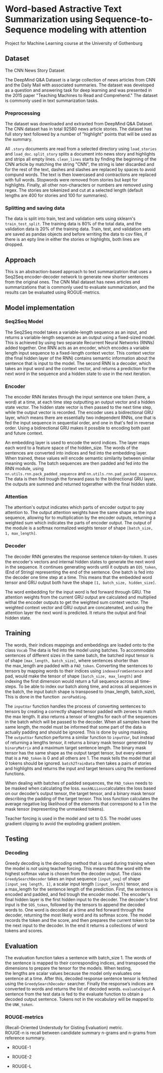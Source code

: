 # Word-based Astractive Text Summarization using Sequence-to-Sequence modeling with attention

Project for Machine Learning course at the University of Gothenburg

## Dataset

The CNN News Story Dataset

The DeepMind Q&A Dataset is a large collection of news articles from CNN and the Daily Mail with associated summaries. The dataset was developed as a question and answering task for deep learning and was presented in the 2015 paper "Teaching Machines to Read and Comprehend." The dataset is commonly used in text summarization tasks.

### Preprocessing

The dataset was downloaded and extraxted from DeepMind Q&A Dataset. The CNN dataset has in total 92580 news article stories. The dataset has full story text followed by a number of "highlight" points that will be used as the summary.

All ``.story`` documents are read from a selected directory using `load_stories` and `load_doc`. `split_story` splits a document into news story and highlights and strips all empty lines. `clean_lines` starts by finding the beginning of the CNN article by matching the string "CNN", the string is later discarded and for the rest of the text, dashes and slashes are replaced by spaces to avoid compund words. The text is then lowercased and contractions are replaced with full words. Stopwords were removed from stories but kept for highlights. Finally, all other non-characters or numbers are removed using regex. The stories are tokenized and cut at a selected length (default lengths are 400 for stories and 100 for summaries).

### Splitting and saving data

The data is split into train, test and validation sets using sklearn's ``train_test_split``. The training data is 80% of the total data, and the validation data is 20% of the training data. Train, test, and validation sets are saved as pandas objects and before wrriting the data to csv files, if there is an epty line in either the stories or highlights, both lines are dropped.

## Approach

This is an abstraction-based approach to text summarizatrion that uses a Seq2Seq encoder-decoder network to generate new shorter sentences from the original ones. The CNN Mail dataset has news articles and summarizations that is commonly used to evaluate summarization, and the results can be evaluated using ROGUE-metrics.

## Model implementation

### Seq2Seq Model

The Seq2Seq model takes a variable-length sequence as an input, and returns a variable-length sequence as an output using a fixed-sized model. This is achieved by using two separate Recurrent Neural Networks (RNNs) added together. One RNN acts as an encoder, which encodes a variable length input sequence to a fixed-length context vector. This context vector (the final hidden layer of the RNN)  contains semantic information about the sentence that is input to the model. The second RNN is a decoder, which takes an input word and the context vector, and returns a prediction for the next word in the sequence and a hidden state to use in the next iteration.

### Encoder

The encoder RNN iterates through the input sentence one token (here, a word) at a time, at each time step outputting an output vector and a hidden state vector. The hidden state vector is then passed to the next time step, while the output vector is recorded. The encoder uses a bidirectional GRU layer, which means there are essentially two independent RNNs, one that is fed the input sequence in sequential order, and one in that's fed in reverse order. Using a bidirectional GRU makes it possible to encoding both past and future context.

An embedding layer is used to encode the word indices. The layer maps each word to a feature space of the hidden_size. The words of the sentences are converted into indices and fed into the embedding layer. When trained, these values will encode semantic similarity between similar meaning words. The batch sequences are then padded and fed into the RNN module, using `nn.utils.rnn.pack_padded_sequence` and `nn.utils.rnn.pad_packed_sequence`. The data is then fed trough the forward pass to the bidirectional GRU layer, the outputs are summed and returned togerather with the final hidden state.

### Attention

The attention's output indicates which parts of encoder output to pay attention to.  The output attention weights have the same shape as the input sequence, allowing for to multiplication by the encoder outputs, returning a weighted sum which indicates the parts of encoder output. The output of the module is a softmax normalized weights tensor of shape ``[batch_size, 1, max_length]``.

### Decoder

The decoder RNN generates the response sentence token-by-token. It uses the encoder's vectors and internal hidden states to generate the next word in the sequence. It continues generating words until it outputs an `EOS_token`, (End of String) representing the end of the sentence. One batch is fed into the decoder one time step at a time. This means that the embedded word tensor and GRU output both have the shape ``[1, batch_size, hidden_size]``.

The word embedding for the input word is fed forward through GRU. The attention weights from the current GRU output are calculated and multiplied withal the encoder outputs to get the weighted sum context vector. The weighted context vector and GRU output are concatenated, and using the attention layer the next word is predicted. It retuns the output and final hidden state.

## Training

The words, their indices mappings and embeddings are loaded onto to the class `Vocab`
The data is fed into the model using batches. To accommodate sentences of different sizes in the same batch, the batched input tensor is of shape ``[max_length, batch_size]``, where sentences shorter than the max_length are padded with a `PAD_token`. Converting  the sentences to tensors by mapping words to their indices using `indexesFromSentence` and pad, would make the tensor of shape ``[batch_size, max_length]`` and indexing the first dimension would return a full sequence across all time-steps. To be able to index our batch along time, and across all sequences in the batch, the input batch shape is transposed to (max_length, batch_size), This is done in the function  `zeroPadding`.

The `inputVar` function handles the process of converting sentences to tensors by creating a correctly shaped tensor padded with zeroes to match the max length. It also returns a tensor of lengths for each of the sequences in the batch which will be passed to the decoder. When all samples have the same length, the model must be informed that some part of the data is actually padding and should be ignored. This is done by using masking. The `outputVar` function performs a similar function to `inputVar`, but instead of returning a lengths tensor, it returns a binary mask tensor generated by `binaryMatrix` and a maximum target sentence length. The binary mask tensor has the same shape as the output target tensor, but every element that is a `PAD_token` is 0 and all others are 1. The mask tells the model that all 0 tokens should be ignored. `batch2TrainData` then takes a pairs of stories and highlights and returns the input and target tensors using the mentioned functions.

When dealing with batches of padded sequences, the `PAD_token` needs to be masked when calculating the loss. `maskNLLLoss`calculates the loss based on our decoder’s output tensor, the target tensor, and a binary mask tensor describing the padding of the target tensor. This loss function calculates the average negative log likelihood of the elements that correspond to a 1 in the mask tensor (representing the unmasked tokens).

Teacher forcing is used in the model and set to 0.5. The model uses gradient clipping to avoid the exploding gradient problem.

## Testing

### Decoding

Greedy decoding is the decoding method that is used during training when the model is *not* using teacher forcing. This means that the word eith the highest softmax value is chosen from the decoder output. The class `GreedySearchDecoder` takes an input sequence ``[input_seq]`` of shape ``[input_seq length, 1]``, a scalar input length ``[input_length]`` tensor, and a max_length for the sentence length of the prediction. First, the sentence is encoded and padded, and fed trough the encoder model. The encoder's final hidden layer is the first hidden input to the decoder. The decoder's first input is the `SOS_token`, followed by the tensors to append the decoded words to. One word is decoded at a time and fed forward through the decoder, returning the most likely word and its softmax score. The model records the token and the score, and then prepares the current token to be the next input to the decoder. In the end it returns a collections of word tokens and scores.

## Evaluation

The evaluation function takes a sentence with batch_size 1. The words of the sentence is mapped to their corresponding indices, and transposed the dimensions to prepare the tensor for the models. When testing, the lengths are scalar values because the model only evaluates one sentence at a time. After this, decoded response sentence  tensor is fetched using the `GreedySearchDecoder` searcher. Finally the response’s indices are converted to words and returns the list of decoded words. `evaluateInput` A sentence from the test data is fed to the evaluate function to obtain a decoded output sentence. Tokens not in the vocabulary will be mapped to the `UNK_token`.

### ROUGE-metrics

(Recall-Oriented Understudy for Gisting Evaluation) metric.  
ROUGE-n is recall between candidate summary n-grams and n-grams from reference summary.

* ROUGE-1

* ROUGE-2

* ROUGE-L

